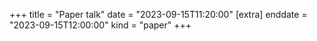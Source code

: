 +++
title = "Paper talk"
date = "2023-09-15T11:20:00"
[extra]
enddate = "2023-09-15T12:00:00"
kind = "paper"
+++
